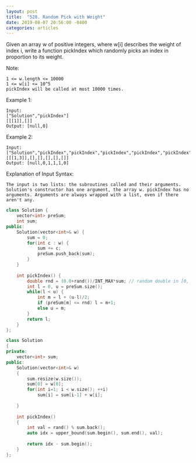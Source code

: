 ```yaml
---
layout: post
title:  "528. Random Pick with Weight"
date: 2019-08-07 20:56:00 -0400
categories: articles
---
```

Given an array w of positive integers, where w[i] describes the weight of index i, write a function pickIndex which randomly picks an index in proportion to its weight.

Note:
```
1 <= w.length <= 10000
1 <= w[i] <= 10^5
pickIndex will be called at most 10000 times.
```
Example 1:
```
Input: 
["Solution","pickIndex"]
[[[1]],[]]
Output: [null,0]
```
Example 2:
```
Input: 
["Solution","pickIndex","pickIndex","pickIndex","pickIndex","pickIndex"]
[[[1,3]],[],[],[],[],[]]
Output: [null,0,1,1,1,0]
```
Explanation of Input Syntax:
```
The input is two lists: the subroutines called and their arguments. Solution's constructor has one argument, the array w. pickIndex has no arguments. Arguments are always wrapped with a list, even if there aren't any.
```
```c++
class Solution {
    vector<int> preSum;
    int sum;
public:
    Solution(vector<int>& w) {
        sum = 0;
        for(int c : w) {
            sum += c;
            preSum.push_back(sum);
        }
    }
    
    int pickIndex() {
        double rnd = (0.0+rand())/INT_MAX*sum; // random double in [0, sum]
        int l = 0, u = preSum.size();
        while(l < u) {
            int m = l + (u-l)/2;
            if (preSum[m] <= rnd) l = m+1;
            else u = m;
        }
        return l;
    }
};
```
```c++
class Solution 
{
private:
    vector<int> sum;
public:
    Solution(vector<int>& w) 
    {
        sum.resize(w.size());
        sum[0] = w[0];
        for(int i=1; i < w.size(); ++i)
            sum[i] = sum[i-1] + w[i];
        
    }
    
    int pickIndex() 
    {
        int val = rand() % sum.back();
        auto idx = upper_bound(sum.begin(), sum.end(), val);
        
        return idx - sum.begin();
    }
};
```